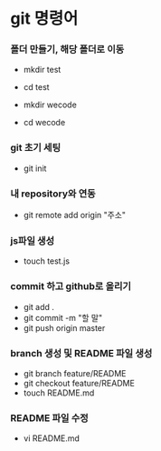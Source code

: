 # git 명령어

### 폴더 만들기, 해당 폴더로 이동
- mkdir test
- cd test

- mkdir wecode
- cd wecode

### git 초기 세팅
- git init

### 내 repository와 연동
- git remote add origin "주소"

### js파일 생성
- touch test.js

### commit 하고 github로 올리기
- git add .
- git commit -m "할 말"
- git push origin master

### branch 생성 및 README 파일 생성
- git branch feature/README
- git checkout feature/README
- touch README.md

### README 파일 수정
- vi README.md

